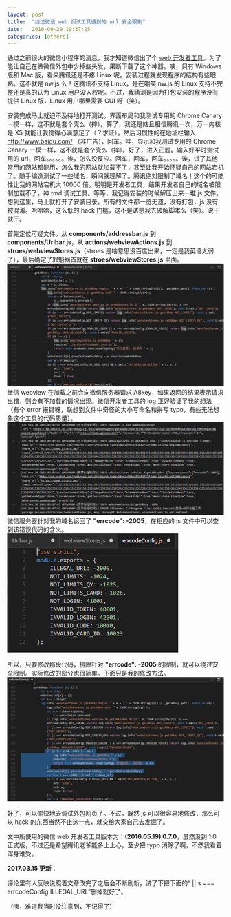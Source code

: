 ```yaml
---
layout: post
title:  "绕过微信 web 调试工具遇到的 url 安全限制"
date:   2016-09-29 19:37:25
categories: [others]
---
```

通过之前很火的微信小程序的消息，我才知道微信出了个 [web 开发者工具](https://mp.weixin.qq.com/wiki?t=resource/res_main&id=mp1455784140)。为了能让自己在做微信外包中少掉些头发，果断下载了这个神器。咦，只有 Windows 版和 Mac 版，看来腾讯还是不疼 Linux 呢。安装过程就发现程序的结构有些眼熟。这不就是 nw.js 么！这腾讯不支持 Linux，是在嘲笑 nw.js 的 Linux 支持不完整还是真的认为 Linux 用户没人权呢。不过，我猜测是因为打包安装的程序没有提供 Linux 版，Linux 用户哪里需要 GUI 呀（笑）。

安装完成马上就迫不及待地打开测试。界面布局和我测试专用的 Chrome Canary 一模一样，这不就是套个壳么（摔）。算了，我还是姑且相信腾讯一次，万一内核是 X5 就能让我觉得心满意足了（？求证）。然后习惯性的在地址栏输入 http://www.baidu.com/ （非广告），回车。哇，显示和我测试专用的 Chrome Canary 一模一样，这不就是套个壳么（摔）。好了，进入正题。输入好平时测试用的 url，回车。。。。。。诶，怎么没反应。回车，回车，回车。。。。。诶，试了其他常用的网站都能用，怎么我的网站就加载不了，甚至让我开始怀疑自己的网站宕机了。随手编造测试了一些域名，瞬间就理解了。腾讯绝对限制了域名！这个的可能性比我的网站宕机大 10000 倍。明明是开发者工具，结果开发者自己的域名被限制加载不了，神 tmd 调试工具。等等，我记得安装的时候解压出来一堆 js 文件。想到这里，马上就打开了安装目录。所有的文件都一览无遗，没有打包，js 没有被混淆。哈哈哈，这么低的 hack 门槛，这不是诱惑我去破解脚本么（笑）。说干就干。

首先定位可疑文件。从 **components/addressbar.js** 到 **components/Urlbar.js**，从 **actions/webviewActions.js** 到 **stroes/webviewStores.js**（stroes 是啥意思没百度出来，一定是我英语太弱了），最后确定了罪魁祸首就在 **stroes/webviewStores.js** 里面。
![webviewStores.js](/upload/2016/09/30/20160930014981.png)
微信 webview 在加载之前会向微信服务器请求 A8key，如果返回的结果表示请求出错，则会有不加载的情况出现。微信开发者工具的 log 正好验证了我的想法（有个 error 报错呀，联想到文件中奇怪的大小写命名和拼写 typo，有些无法想象这个工具的代码质量）。
![微信web开发者工具.log](/upload/2016/09/30/20160930015476.png)
微信服务器针对我的域名返回了 **"errcode": -2005**，在相应的 js 文件中可以查到该错误代码的含义。
![errcodeConfig.js](/upload/2016/09/30/20160930015682.png)

所以，只要修改那段代码，排除针对 **"errcode": -2005** 的限制，就可以绕过安全限制。实际修改的部分也很简单。下面只是我的修改方法。
![改后webviewStores.js](/upload/2016/09/30/20160930016027.png)

好了，可以愉快地去调试外包网页了。不过，既然 js 可以很容易地修改，那么可以 hack 的东西当然不止这一点，就交给大家自己去发掘了。

文中所使用的微信 web 开发者工具版本为：**(2016.05.19) 0.7.0**，虽然没到 1.0 正式版，不过还是希望腾讯老爷能多上上心，至少把 typo 消除了啊，不然我看着浑身难受。

__2017.03.15 更新__：

评论里有人反映说照着文章改完了之后会不断刷新，试了下把下面的“ \|\| s === errcodeConfig.ILLEGAL_URL”删掉就好了。

（咦，难道我当时没注意到，不记得了）
